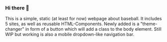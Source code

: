 ### Hi there 👋

This is a simple, static (at least for now) webpage about baseball. It includes 5 sites, as well as reusable HTML-Components.
Newly added is a "theme-changer" in form of a button which will add a class to the body element.
Still WIP but working is also a mobile dropdown-like navigation bar.
